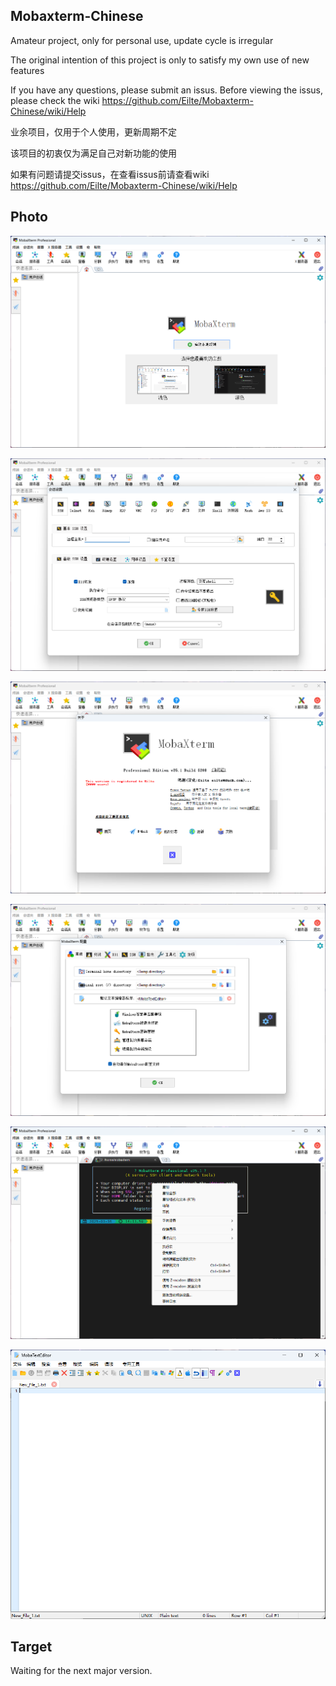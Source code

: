 ## Mobaxterm-Chinese
Amateur project, only for personal use, update cycle is irregular

The original intention of this project is only to satisfy my own use of new features

If you have any questions, please submit an issus. Before viewing the issus, please check the wiki https://github.com/Eilte/Mobaxterm-Chinese/wiki/Help

业余项目，仅用于个人使用，更新周期不定

该项目的初衷仅为满足自己对新功能的使用

如果有问题请提交issus，在查看issus前请查看wiki https://github.com/Eilte/Mobaxterm-Chinese/wiki/Help

## Photo

![](image/home.png)

![](image/session.png)

![](image/about.png)

![](image/config.png)

![](image/terminal.png)

![](image/textedit.png)

## Target
Waiting for the next major version.
